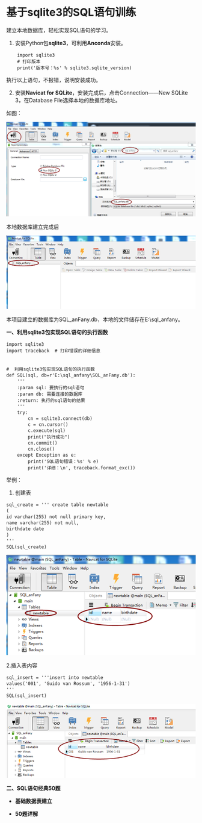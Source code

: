 # 基于sqlite3的SQL语句训练

建立本地数据库，轻松实现SQL语句的学习。

 1. 安装Python包**sqlite3**，可利用**Anconda**安装。
```
    import sqlite3
    # 打印版本
    print('版本号：%s' % sqlite3.sqlite_version)
```
执行以上语句，不报错，说明安装成功。
 

 2. 安装**Navicat for SQLite**，安装完成后，点击Connection——New SQLite 3，在Database File选择本地的数据库地址。
 
 如图：
 
 ![image](https://github.com/Anfany/Python3-Practice/blob/master/sqlite/db.png)
 
 本地数据库建立完成后
 
 ![image](https://github.com/Anfany/Python3-Practice/blob/master/sqlite/db1.png)
 
 
本项目建立的数据库为SQL_anFany.db，本地的文件储存在E:\sql_anfany。

**一、利用sqlite3包实现SQL语句的执行函数**

```
import sqlite3
import traceback  # 打印错误的详细信息


#  利用sqlite3包实现SQL语句的执行函数
def SQL(sql, db=r'E:\sql_anfany\SQL_anFany.db'):
    '''
    :param sql: 要执行的sql语句
    :param db: 需要连接的数据库
    :return: 执行的sql语句的结果
    '''
    try:
        cn = sqlite3.connect(db)
        c = cn.cursor()
        c.execute(sql)
        print("执行成功")
        cn.commit()
        cn.close()
    except Exception as e:
        print('SQL语句错误：%s' % e)
        print('详细：\n', traceback.format_exc())
```
举例：
1. 创建表
```
sql_create = ''' create table newtable
(
id varchar(255) not null primary key,
name varchar(255) not null,
birthdate date
)
'''
SQL(sql_create)
```

 ![image](https://github.com/Anfany/Python3-Practice/blob/master/sqlite/table.png)
 
2.插入表内容
```
sql_insert = '''insert into newtable
values('001', 'Guido van Rossum', '1956-1-31')
'''
SQL(sql_insert)
```
![image](https://github.com/Anfany/Python3-Practice/blob/master/sqlite/record.png)


**二、SQL语句经典50题**

   + **基础数据表建立**
   
   
   
   + **50题详解**
   
   
